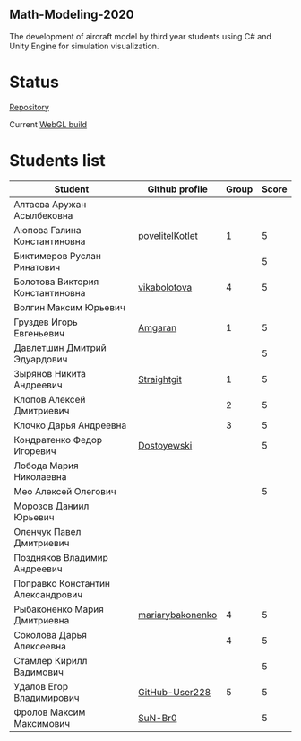 ## Math-Modeling-2020

The development of aircraft model by third year students using C# and Unity Engine for simulation visualization.

# Status

[Repository](https://github.com/antoidco/Mathematical-Modeling-2020)

Current [WebGL build](https://antoidco.github.io/Math-Modeling-2020/WebGL)

# Students list

| Student                           | Github profile                                       | Group | Score |
| --------------------------------- | ---------------------------------------------------- | ------| ------|
| Алтаева Аружан Асылбековна        |                                                      |       |       |
| Аюпова Галина Константиновна      | [povelitelKotlet](https://github.com/povelitelKotlet)|   1    |   5    |
| Биктимеров Руслан Ринатович       |                                                      |       |   5   |
| Болотова Виктория Константиновна  | [vikabolotova](https://github.com/vikabolotova)      |   4    |   5    | 
| Волгин Максим Юрьевич             |                                                      |       |       |
| Груздев Игорь Евгеньевич          | [Amgaran](https://github.com/Amgaran)                |   1    |   5    |
| Давлетшин Дмитрий Эдуардович      |                                                      |       |   5   |
| Зырянов Никита Андреевич          | [Straightgit](https://github.com/Straightgit)        |   1    |   5    |
| Клопов Алексей Дмитриевич         |                                                      |   2   |   5   | 
| Клочко Дарья Андреевна            |                                                      |   3   |   5    | 
| Кондратенко Федор Игоревич        | [Dostoyewski](https://github.com/Dostoyewski)        |       |   5   |
| Лобода Мария Николаевна           |                                                      |       |       |
| Мео Алексей Олегович              |                                                      |       |   5   |
| Морозов Даниил Юрьевич            |                                                      |       |       |
| Оленчук Павел Дмитриевич          |                                                      |       |       |
| Поздняков Владимир Андреевич      |                                                      |       |       |
| Поправко Константин Александрович |                                                      |       |       |
| Рыбаконенко Мария Дмитриевна      | [mariarybakonenko](https://github.com/mariarybakonenko)|   4   |   5    | 
| Соколова Дарья Алексеевна         |                                                      |   4    |   5    |
| Стамлер Кирилл Вадимович          |                                                      |       |   5   |
| Удалов Егор Владимирович          | [GitHub-User228](https://github.com/GitHub-User228)  |   5    |   5   |
| Фролов Максим Максимович          | [SuN-Br0](https://github.com/SuN-Br0)                |       |   5   |

